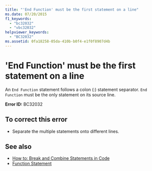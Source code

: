 ```yaml
---
title: "'End Function' must be the first statement on a line"
ms.date: 07/20/2015
f1_keywords: 
  - "bc32032"
  - "vbc32032"
helpviewer_keywords: 
  - "BC32032"
ms.assetid: 0fa18258-05da-410b-b0f4-e1f0f8907d4b
---
```

# 'End Function' must be the first statement on a line
An `End Function` statement follows a colon (:) statement separator. `End Function` must be the only statement on its source line.  
  
 **Error ID:** BC32032  
  
## To correct this error  
  
-   Separate the multiple statements onto different lines.  
  
## See also
- [How to: Break and Combine Statements in Code](../../visual-basic/programming-guide/program-structure/how-to-break-and-combine-statements-in-code.md)
- [Function Statement](../../visual-basic/language-reference/statements/function-statement.md)
